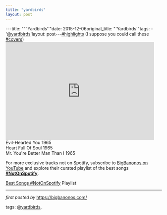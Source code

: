 ```yaml
---
title: "yardbirds"
layout: post
---
```

---title: "' 'Yardbirds''"date: 2015-12-06original_title: "'Yardbirds'"tags:  - '[@yardbirds](/tags/yardbirds/)'layout: post---[#highlights](/tags/highlights/) (I suppose you could call these [#covers](/tags/covers/)) <br /><iframe width="95%" height="315" src="https://www.youtube.com/embed/Y45aHGWoQGs?list=PLtuNtuTatqI0jkKv6ZtOwU8W68H8HT67D" frameborder="0" allowfullscreen></iframe> <br />Evil-Hearted You 1965 <br />Heart Full Of Soul 1965 <br />Mr. You're Better Man Than I 1965<!--Subscribe and Playlist Links--><div>    <p>For more exclusive tracks not on Spotify, subscribe to <a href="https://www.youtube.com/[@BigBanonos](/tags/BigBanonos/)" target="_blank">BigBanonos on YouTube</a> and explore their curated playlist of the best songs <strong>[#NotOnSpotify](/tags/NotOnSpotify/)</strong>.</p>    <p><a href="https://www.youtube.com/playlist?list=PLtuNtuTatqI0kFahUCbtbfenC_ET5O_tr" target="_blank">Best Songs [#NotOnSpotify](/tags/NotOnSpotify/) Playlist<br /></a></p></div><hr /><p><em>first posted by</em> <a href="https://bigbanonos.com/" rel="noopener" target="_new">https://bigbanonos.com/</a></p><p>tags: [@yardbirds](/tags/yardbirds/),</p>